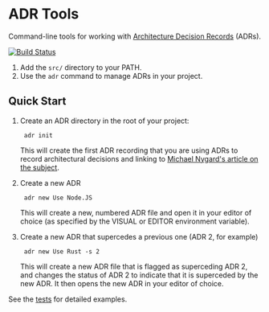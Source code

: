 ADR Tools
=========

Command-line tools for working with
[Architecture Decision Records][ADRs] (ADRs).

[![Build Status](https://travis-ci.org/npryce/adr-tools.svg?branch=master)](https://travis-ci.org/npryce/adr-tools)

1. Add the `src/` directory to your PATH.
2. Use the `adr` command to manage ADRs in your project.

Quick Start
-----------

1. Create an ADR directory in the root of your project:

        adr init

    This will create the first ADR recording that you are using ADRs
    to record architectural decisions and linking to 
    [Michael Nygard's article on the subject][ADRs].

2. Create a new ADR

        adr new Use Node.JS

    This will create a new, numbered ADR file and open it in your
    editor of choice (as specified by the VISUAL or EDITOR environment
    variable).

3. Create a new ADR that supercedes a previous one (ADR 2, for example)

        adr new Use Rust -s 2

    This will create a new ADR file that is flagged as superceding
    ADR 2, and changes the status of ADR 2 to indicate that it is
    superceded by the new ADR.  It then opens the new ADR in your
    editor of choice.


See the [tests](tests/) for detailed examples.

[ADRs]: http://thinkrelevance.com/blog/2011/11/15/documenting-architecture-decisions
